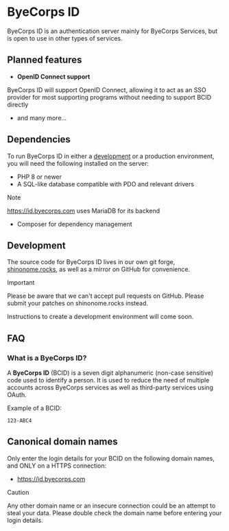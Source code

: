 ByeCorps ID
===========

ByeCorps ID is an authentication server mainly for ByeCorps Services, but is open to use in other types of services.

Planned features
----------------

* **OpenID Connect support**

ByeCorps ID will support OpenID Connect, allowing it to act as an SSO provider for most supporting programs without needing to support BCID directly

* and many more...

<!-- Reporting issues
----------------

> [!note]
> To make managing issues easier, issues for BCID are reported in YouTrack rather than on GitHub or shinonome.rocks. -->

Dependencies
------------

To run ByeCorps ID in either a [development](#development) or a production environment, you will need the following installed on the server:

* PHP 8 or newer
* A SQL-like database compatible with PDO and relevant drivers
> [!note]
> https://id.byecorps.com uses MariaDB for its backend
* Composer for dependency management

Development
-----------

The source code for ByeCorps ID lives in our own git forge, [shinonome.rocks](https://shinonome.rocks/byecorps/id/id), as well as a mirror on GitHub for convenience. 

> [!important]
> Please be aware that we can't accept pull requests on GitHub. Please submit your patches on shinonome.rocks instead.

Instructions to create a development environment will come soon.

FAQ
---

### What is a ByeCorps ID?

A **ByeCorps ID** (BCID) is a seven digit alphanumeric (non-case sensitive) code used to identify a person. It is used to reduce the need of multiple accounts across ByeCorps services as well as third-party services using OAuth.

Example of a BCID:

```
123-ABC4
```

Canonical domain names
----------------------

Only enter the login details for your BCID on the following domain names, and ONLY on a HTTPS connection:

* https://id.byecorps.com

> [!caution]
> Any other domain name or an insecure connection could be an attempt to steal your data. Please double check the domain name before entering your login details.
